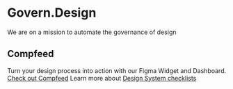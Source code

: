 # Govern.Design
We are on a mission to automate the governance of design

## Compfeed

Turn your design process into action with our Figma Widget and Dashboard.
[Check out Compfeed](https://compfeed.com)
Learn more about [Design System checklists](https://www.designsystems.com/keeping-design-system-contributions-in-check/)
